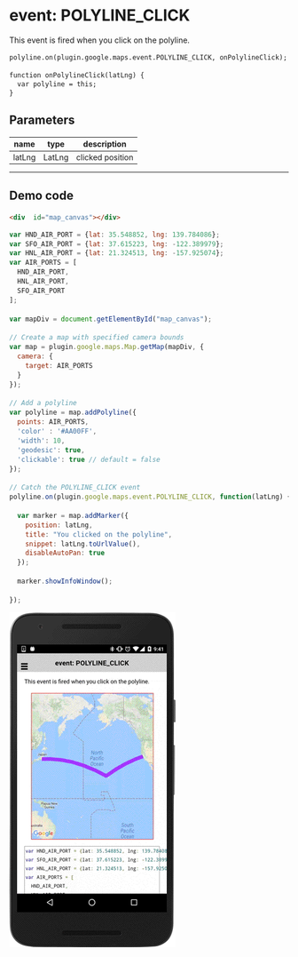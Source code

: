 # event: POLYLINE_CLICK

This event is fired when you click on the polyline.

```
polyline.on(plugin.google.maps.event.POLYLINE_CLICK, onPolylineClick);

function onPolylineClick(latLng) {
  var polyline = this;
}
```

## Parameters

name           | type          | description
---------------|---------------|---------------------------------------
latLng         | LatLng        | clicked position
-----------------------------------------------------------------------

## Demo code

```html
<div  id="map_canvas"></div>
```

```js
var HND_AIR_PORT = {lat: 35.548852, lng: 139.784086};
var SFO_AIR_PORT = {lat: 37.615223, lng: -122.389979};
var HNL_AIR_PORT = {lat: 21.324513, lng: -157.925074};
var AIR_PORTS = [
  HND_AIR_PORT,
  HNL_AIR_PORT,
  SFO_AIR_PORT
];

var mapDiv = document.getElementById("map_canvas");

// Create a map with specified camera bounds
var map = plugin.google.maps.Map.getMap(mapDiv, {
  camera: {
    target: AIR_PORTS
  }
});

// Add a polyline
var polyline = map.addPolyline({
  points: AIR_PORTS,
  'color' : '#AA00FF',
  'width': 10,
  'geodesic': true,
  'clickable': true // default = false
});

// Catch the POLYLINE_CLICK event
polyline.on(plugin.google.maps.event.POLYLINE_CLICK, function(latLng) {

  var marker = map.addMarker({
    position: latLng,
    title: "You clicked on the polyline",
    snippet: latLng.toUrlValue(),
    disableAutoPan: true
  });

  marker.showInfoWindow();

});
```

![](image.gif)
